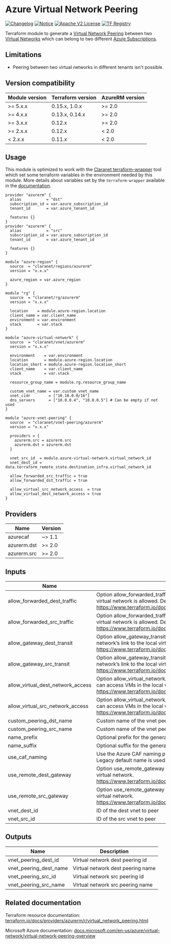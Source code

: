 # Azure Virtual Network Peering

[![Changelog](https://img.shields.io/badge/changelog-release-green.svg)](CHANGELOG.md) [![Notice](https://img.shields.io/badge/notice-copyright-yellow.svg)](NOTICE) [![Apache V2 License](https://img.shields.io/badge/license-Apache%20V2-orange.svg)](LICENSE) [![TF Registry](https://img.shields.io/badge/terraform-registry-blue.svg)](https://registry.terraform.io/modules/claranet/vnet-peering/azurerm/)

Terraform module to generate a [Virtual Network Peering](https://docs.microsoft.com/en-us/azure/virtual-network/virtual-network-peering-overview)
between two [Virtual Networks](https://docs.microsoft.com/en-us/azure/virtual-network/virtual-networks-overview)
which can belong to two different [Azure Subscriptions](https://docs.microsoft.com/fr-fr/azure/active-directory/fundamentals/active-directory-how-subscriptions-associated-directory).

## Limitations

* Peering between two virtual networks in different tenants isn't possible.

## Version compatibility

| Module version | Terraform version | AzureRM version |
| -------------- | ----------------- | --------------- |
| >= 5.x.x       | 0.15.x, 1.0.x     | >= 2.0          |
| >= 4.x.x       | 0.13.x, 0.14.x    | >= 2.0          |
| >= 3.x.x       | 0.12.x            | >= 2.0          |
| >= 2.x.x       | 0.12.x            | < 2.0           |
| <  2.x.x       | 0.11.x            | < 2.0           |

## Usage

This module is optimized to work with the [Claranet terraform-wrapper](https://github.com/claranet/terraform-wrapper) tool
which set some terraform variables in the environment needed by this module.
More details about variables set by the `terraform-wrapper` available in the [documentation](https://github.com/claranet/terraform-wrapper#environment).

```hcl
provider "azurerm" {
  alias           = "dst"
  subscription_id = var.azure_subscription_id
  tenant_id       = var.azure_tenant_id

  features {}
}
provider "azurerm" {
  alias           = "src"
  subscription_id = var.azure_subscription_id
  tenant_id       = var.azure_tenant_id

  features {}
}

module "azure-region" {
  source  = "claranet/regions/azurerm"
  version = "x.x.x"

  azure_region = var.azure_region
}

module "rg" {
  source  = "claranet/rg/azurerm"
  version = "x.x.x"

  location    = module.azure-region.location
  client_name = var.client_name
  environment = var.environment
  stack       = var.stack
}

module "azure-virtual-network" {
  source  = "claranet/vnet/azurerm"
  version = "x.x.x"

  environment    = var.environment
  location       = module.azure-region.location
  location_short = module.azure-region.location_short
  client_name    = var.client_name
  stack          = var.stack

  resource_group_name = module.rg.resource_group_name

  custom_vnet_name = var.custom_vnet_name
  vnet_cidr        = ["10.10.0.0/16"]
  dns_servers      = ["10.0.0.4", "10.0.0.5"] # Can be empty if not used
}

module "azure-vnet-peering" {
  source  = "claranet/vnet-peering/azurerm"
  version = "x.x.x"

  providers = {
    azurerm.src = azurerm.src
    azurerm.dst = azurerm.dst
  }

  vnet_src_id  = module.azure-virtual-network.virtual_network_id
  vnet_dest_id = data.terraform_remote_state.destination_infra.virtual_network_id

  allow_forwarded_src_traffic = true
  allow_forwarded_dst_traffic = true

  allow_virtual_src_network_access  = true
  allow_virtual_dest_network_access = true
}
```

## Providers

| Name        | Version |
| ----------- | ------- |
| azurecaf    | ~> 1.1  |
| azurerm.dst | >= 2.0  |
| azurerm.src | >= 2.0  |

## Inputs

| Name                                  | Description                                                                                                                                                                                                                                                                                     | Type     | Default | Required |
| ------------------------------------- | ----------------------------------------------------------------------------------------------------------------------------------------------------------------------------------------------------------------------------------------------------------------------------------------------- | -------- | ------- | :------: |
| allow\_forwarded\_dest\_traffic       | Option allow\_forwarded\_traffic for the dest vnet to peer. Controls if forwarded traffic from VMs in the remote virtual network is allowed. Defaults to false. https://www.terraform.io/docs/providers/azurerm/r/virtual_network_peering.html#allow_forwarded_traffic                          | `bool`   | `false` |    no    |
| allow\_forwarded\_src\_traffic        | Option allow\_forwarded\_traffic for the src vnet to peer. Controls if forwarded traffic from VMs in the remote virtual network is allowed. Defaults to false. https://www.terraform.io/docs/providers/azurerm/r/virtual_network_peering.html#allow_forwarded_traffic                           | `bool`   | `false` |    no    |
| allow\_gateway\_dest\_transit         | Option allow\_gateway\_transit for the dest vnet to peer. Controls gatewayLinks can be used in the remote virtual network’s link to the local virtual network. https://www.terraform.io/docs/providers/azurerm/r/virtual_network_peering.html#allow_gateway_transit                             | `bool`   | `false` |    no    |
| allow\_gateway\_src\_transit          | Option allow\_gateway\_transit for the src vnet to peer. Controls gatewayLinks can be used in the remote virtual network’s link to the local virtual network. https://www.terraform.io/docs/providers/azurerm/r/virtual_network_peering.html#allow_gateway_transit                              | `bool`   | `false` |    no    |
| allow\_virtual\_dest\_network\_access | Option allow\_virtual\_network\_access for the dest vnet to peer. Controls if the VMs in the remote virtual network can access VMs in the local virtual network. Defaults to false. https://www.terraform.io/docs/providers/azurerm/r/virtual_network_peering.html#allow_virtual_network_access | `bool`   | `false` |    no    |
| allow\_virtual\_src\_network\_access  | Option allow\_virtual\_network\_access for the src vnet to peer. Controls if the VMs in the remote virtual network can access VMs in the local virtual network. Defaults to false. https://www.terraform.io/docs/providers/azurerm/r/virtual_network_peering.html#allow_virtual_network_access  | `bool`   | `false` |    no    |
| custom\_peering\_dst\_name            | Custom name of the vnet peerings to create                                                                                                                                                                                                                                                      | `string` | `""`    |    no    |
| custom\_peering\_src\_name            | Custom name of the vnet peerings to create                                                                                                                                                                                                                                                      | `string` | `""`    |    no    |
| name\_prefix                          | Optional prefix for the generated name                                                                                                                                                                                                                                                          | `string` | `""`    |    no    |
| name\_suffix                          | Optional suffix for the generated name                                                                                                                                                                                                                                                          | `string` | `""`    |    no    |
| use\_caf\_naming                      | Use the Azure CAF naming provider to generate default resource name. `custom_rg_name` override this if set. Legacy default name is used if this is set to `false`.                                                                                                                              | `bool`   | `true`  |    no    |
| use\_remote\_dest\_gateway            | Option use\_remote\_gateway for the dest vnet to peer. Controls if remote gateways can be used on the local virtual network. https://www.terraform.io/docs/providers/azurerm/r/virtual_network_peering.html#use_remote_gateways                                                                 | `bool`   | `false` |    no    |
| use\_remote\_src\_gateway             | Option use\_remote\_gateway for the src vnet to peer. Controls if remote gateways can be used on the local virtual network. https://www.terraform.io/docs/providers/azurerm/r/virtual_network_peering.html#use_remote_gateways                                                                  | `bool`   | `false` |    no    |
| vnet\_dest\_id                        | ID of the dest vnet to peer                                                                                                                                                                                                                                                                     | `string` | n/a     |   yes    |
| vnet\_src\_id                         | ID of the src vnet to peer                                                                                                                                                                                                                                                                      | `string` | n/a     |   yes    |

## Outputs

| Name                      | Description                       |
| ------------------------- | --------------------------------- |
| vnet\_peering\_dest\_id   | Virtual network dest peering id   |
| vnet\_peering\_dest\_name | Virtual network dest peering name |
| vnet\_peering\_src\_id    | Virtual network src peering id    |
| vnet\_peering\_src\_name  | Virtual network src peering name  |

## Related documentation

Terraform resource documentation: [terraform.io/docs/providers/azurerm/r/virtual_network_peering.html](https://www.terraform.io/docs/providers/azurerm/r/virtual_network_peering.html)

Microsoft Azure documentation: [docs.microsoft.com/en-us/azure/virtual-network/virtual-network-peering-overview](https://docs.microsoft.com/en-us/azure/virtual-network/virtual-network-peering-overview)
